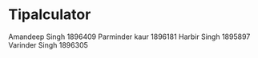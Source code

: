 # Tipalculator



Amandeep Singh 1896409
Parminder kaur 1896181
Harbir Singh 1895897
Varinder Singh 1896305
